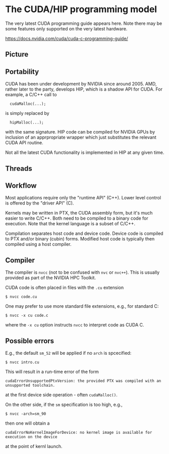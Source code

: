 
# The CUDA/HIP programming model

The very latest CUDA programming guide appears here. Note there may
be some features only supported on the very latest hardware.

https://docs.nvidia.com/cuda/cuda-c-programming-guide/

## Picture



## Portability

CUDA has been under development by NVIDIA since around 2005. AMD, rather
later to the party, develops HIP, which is a shadow API for CUDA. For
example, a C/C++ call to 
```
  cudaMalloc(...);
```
is simply replaced by
```
  hipMalloc(...);
```
with the same signature. HIP code can be compiled for NVIDIA GPUs by
inclusion of an apprpropriate wrapper which just substitutes the relevant
CUDA API routine.

Not all the latest CUDA functionality is implemented in HIP at any given
time.

## Threads

## Workflow

Most applications require only the "runtime API" (C++). Lower level control
is offered by the "driver API" (C).

Kernels may be written in PTX, the CUDA assembly form, but it's much
easier to write C/C++. Both need to be compiled to a binary code for
execution. Note that the kernel language is a subset of C/C++.

Compilation separates host code and device code. Device code is
compiled to PTX and/or binary (cubin) forms. Modified host code
is typically then compiled using a host compiler.


## Compiler

The compiler is `nvcc` (not to be confused with `nvc` or `nvc++`).
This is usually provided as part of the NVIDIA HPC Toolkit.

CUDA code is often placed in files with the `.cu` extension
```
$ nvcc code.cu
```
One may prefer to use more standard file extensions, e.g., for
standard C:
```
$ nvcc -x cu code.c
```
where the `-x cu` option instructs `nvcc` to interpret code as CUDA C.


## Possible errors

E.g., the default `sm_52` will be applied if no `arch` is spcecified:
```
$ nvcc intro.cu
```
This will result in a run-time error of the form
```
cudaErrorUnsupportedPtxVersion: the provided PTX was compiled with an unsupported toolchain.
```
at the first device side operation - often `cudaMalloc()`.

On the other side, if the `sm` specification is too high, e.g.,
```
$ nvcc -arch=sm_90
```
then one will obtain a
```
cudaErrorNoKernelImageForDevice: no kernel image is available for execution on the device
```
at the point of kernl launch.
